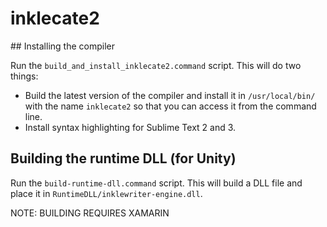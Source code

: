 # inklecate2

## Installing the compiler

Run the `build_and_install_inklecate2.command` script. This will do two things:

 - Build the latest version of the compiler and install it in `/usr/local/bin/` with the name `inklecate2` so that you can access it from the command line.
 - Install syntax highlighting for Sublime Text 2 and 3.

 
## Building the runtime DLL (for Unity)

Run the `build-runtime-dll.command` script. This will build a DLL file and place it in `RuntimeDLL/inklewriter-engine.dll`.


NOTE: BUILDING REQUIRES XAMARIN